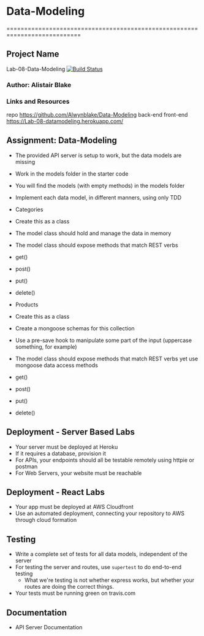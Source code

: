 # Data-Modeling
===========================================================================

## Project Name
Lab-08-Data-Modeling
[![Build Status](https://travis-ci.com/Alwynblake/Data-Modeling.svg?branch=master)](https://travis-ci.com/Alwynblake/Data-Modeling)

### Author: Alistair Blake

### Links and Resources
repo https://github.com/Alwynblake/Data-Modeling
back-end
front-end https://Lab-08-datamodeling.herokuapp.com/
    
## Assignment: Data-Modeling
* The provided API server is setup to work, but the data models are missing

* Work in the models folder in the starter code
* You will find the models (with empty methods) in the models folder
* Implement each data model, in different manners, using only TDD
* Categories
* Create this as a class
* The model class should hold and manage the data in memory
* The model class should expose methods that match REST verbs
* get()
* post()
* put()
* delete()
* Products
* Create this as a class
* Create a mongoose schemas for this collection
* Use a pre-save hook to manipulate some part of the input (uppercase something, for example)
* The model class should expose methods that match REST verbs yet use mongoose data access methods
* get()
* post()
* put()
* delete()

## Deployment - Server Based Labs
 * Your server must be deployed at Heroku
 * If it requires a database, provision it
 * For APIs, your endpoints should all be testable remotely using httpie or postman
 * For Web Servers, your website must be reachable
 
## Deployment - React Labs
 * Your app must be deployed at AWS Cloudfront
 * Use an automated deployment, connecting your repository to AWS through cloud formation
 
## Testing
 * Write a complete set of tests for all data models, independent of the server
 * For testing the server and routes, use `supertest` to do end-to-end testing
   * What we're testing is not whether express works, but whether your routes are doing the correct things.
 * Your tests must be running green on travis.com
 
##  Documentation
* API Server Documentation

 
